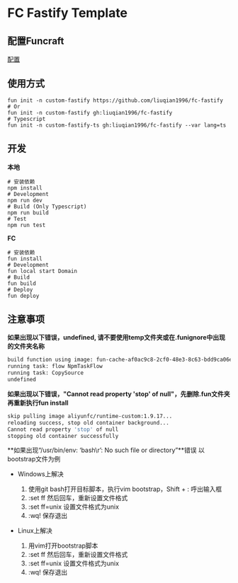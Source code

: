 # FC Fastify Template

## 配置Funcraft

[配置](https://help.aliyun.com/document_detail/146702.html)

## 使用方式

```shell
fun init -n custom-fastify https://github.com/liuqian1996/fc-fastify
# Or
fun init -n custom-fastify gh:liuqian1996/fc-fastify
# Typescript
fun init -n custom-fastify-ts gh:liuqian1996/fc-fastify --var lang=ts
```

## 开发

**本地**

```shell
# 安装依赖
npm install
# Development
npm run dev
# Build (Only Typescript)
npm run build
# Test
npm run test
```

**FC**

```shell
# 安装依赖
fun install
# Development
fun local start Domain
# Build
fun build
# Deploy
fun deploy
```

## 注意事项

**如果出现以下错误，undefined, 请不要使用temp文件夹或在.funignore中出现的文件夹名称**

```bash
build function using image: fun-cache-af0ac9c8-2cf0-48e3-8c63-bdd9ca06ee28
running task: flow NpmTaskFlow
running task: CopySource
undefined
```

**如果出现以下错误，"Cannot read property 'stop' of null"，先删除.fun文件夹再重新执行fun install**

```bash
skip pulling image aliyunfc/runtime-custom:1.9.17...
reloading success, stop old container background...
Cannot read property 'stop' of null
stopping old container successfully
```

**如果出现“/usr/bin/env: ‘bash\r’: No such file or directory”**错误
以bootstrap文件为例
+ Windows上解决
  1. 使用git bash打开目标脚本，执行vim bootstrap，Shift + : 呼出输入框
  2. :set ff 然后回车，重新设置文件格式
  3. :set ff=unix 设置文件格式为unix
  4. :wq! 保存退出

+ Linux上解决
  1. 用vim打开bootstrap脚本
  2. :set ff 然后回车，重新设置文件格式
  3. :set ff=unix 设置文件格式为unix
  4. :wq! 保存退出
